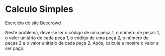 # Calculo Simples
Exercicio do site Beecrowd

<p>Neste problema, deve-se ler o código de uma peça 1, o número de peças 1, o valor unitário de cada peça 1,
o código de uma peça 2, o número de peças 2 e o valor unitário de cada peça 2.
Após, calcule e mostre o valor a ser pago.
</p> 
